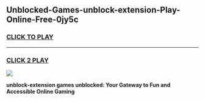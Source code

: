
## Unblocked-Games-unblock-extension-Play-Online-Free-0jy5c
<h3>
<a href="https://premium76.site?title=unblock-extension&ref=26A">CLICK TO PLAY</a></h3>
<hr>

<h3>
<a href="https://premium76.site?title=unblock-extension&ref=26A">CLICK 2 PLAY</a>
  
</h3>

<a href="https://premium76.site?title=unblock-extension&ref=26A"><img src="https://clearcache.store/games.png"></a>


**unblock-extension games unblocked: Your Gateway to Fun and Accessible Online Gaming**
